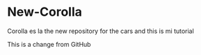 # New-Corolla

Corolla es la the new repository
for the cars and this is mi tutorial 

This is a change from GitHub
